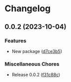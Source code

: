 # Changelog

## 0.0.2 (2023-10-04)


### Features

* New package ([d7ce3b5](https://github.com/silvester-pari/release-please-monorepo-test/commit/d7ce3b5fe8cb3bddefb6c1d08dcebbc56e31ab7c))


### Miscellaneous Chores

* Release 0.0.2 ([f31c88c](https://github.com/silvester-pari/release-please-monorepo-test/commit/f31c88cd3fd7684a68680a557ce06ec68234f08d))

